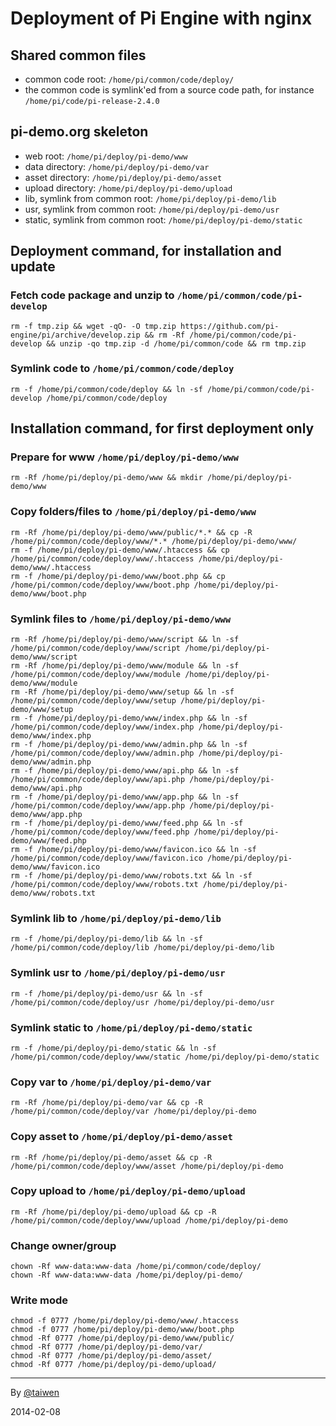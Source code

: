 
# Deployment of Pi Engine with nginx

## Shared common files
- common code root: `/home/pi/common/code/deploy/`
- the common code is symlink'ed from a source code path, for instance `/home/pi/code/pi-release-2.4.0`

## pi-demo.org skeleton
- web root: `/home/pi/deploy/pi-demo/www`
- data directory: `/home/pi/deploy/pi-demo/var`
- asset directory: `/home/pi/deploy/pi-demo/asset`
- upload directory: `/home/pi/deploy/pi-demo/upload`
- lib, symlink from common root: `/home/pi/deploy/pi-demo/lib`
- usr, symlink from common root: `/home/pi/deploy/pi-demo/usr`
- static, symlink from common root: `/home/pi/deploy/pi-demo/static`

## Deployment command, for installation and update

### Fetch code package and unzip to `/home/pi/common/code/pi-develop`
```
rm -f tmp.zip && wget -qO- -O tmp.zip https://github.com/pi-engine/pi/archive/develop.zip && rm -Rf /home/pi/common/code/pi-develop && unzip -qo tmp.zip -d /home/pi/common/code && rm tmp.zip
```

### Symlink code to `/home/pi/common/code/deploy`
```
rm -f /home/pi/common/code/deploy && ln -sf /home/pi/common/code/pi-develop /home/pi/common/code/deploy
```

## Installation command, for first deployment only

### Prepare for www `/home/pi/deploy/pi-demo/www`
```
rm -Rf /home/pi/deploy/pi-demo/www && mkdir /home/pi/deploy/pi-demo/www
```

### Copy folders/files to `/home/pi/deploy/pi-demo/www`
```
rm -Rf /home/pi/deploy/pi-demo/www/public/*.* && cp -R /home/pi/common/code/deploy/www/*.* /home/pi/deploy/pi-demo/www/
rm -f /home/pi/deploy/pi-demo/www/.htaccess && cp /home/pi/common/code/deploy/www/.htaccess /home/pi/deploy/pi-demo/www/.htaccess
rm -f /home/pi/deploy/pi-demo/www/boot.php && cp /home/pi/common/code/deploy/www/boot.php /home/pi/deploy/pi-demo/www/boot.php
```

### Symlink files to `/home/pi/deploy/pi-demo/www`
```
rm -Rf /home/pi/deploy/pi-demo/www/script && ln -sf /home/pi/common/code/deploy/www/script /home/pi/deploy/pi-demo/www/script
rm -Rf /home/pi/deploy/pi-demo/www/module && ln -sf /home/pi/common/code/deploy/www/module /home/pi/deploy/pi-demo/www/module
rm -Rf /home/pi/deploy/pi-demo/www/setup && ln -sf /home/pi/common/code/deploy/www/setup /home/pi/deploy/pi-demo/www/setup
rm -f /home/pi/deploy/pi-demo/www/index.php && ln -sf /home/pi/common/code/deploy/www/index.php /home/pi/deploy/pi-demo/www/index.php
rm -f /home/pi/deploy/pi-demo/www/admin.php && ln -sf /home/pi/common/code/deploy/www/admin.php /home/pi/deploy/pi-demo/www/admin.php
rm -f /home/pi/deploy/pi-demo/www/api.php && ln -sf /home/pi/common/code/deploy/www/api.php /home/pi/deploy/pi-demo/www/api.php
rm -f /home/pi/deploy/pi-demo/www/app.php && ln -sf /home/pi/common/code/deploy/www/app.php /home/pi/deploy/pi-demo/www/app.php
rm -f /home/pi/deploy/pi-demo/www/feed.php && ln -sf /home/pi/common/code/deploy/www/feed.php /home/pi/deploy/pi-demo/www/feed.php
rm -f /home/pi/deploy/pi-demo/www/favicon.ico && ln -sf /home/pi/common/code/deploy/www/favicon.ico /home/pi/deploy/pi-demo/www/favicon.ico
rm -f /home/pi/deploy/pi-demo/www/robots.txt && ln -sf /home/pi/common/code/deploy/www/robots.txt /home/pi/deploy/pi-demo/www/robots.txt
```

### Symlink lib to `/home/pi/deploy/pi-demo/lib`
```
rm -f /home/pi/deploy/pi-demo/lib && ln -sf /home/pi/common/code/deploy/lib /home/pi/deploy/pi-demo/lib
```

### Symlink usr to `/home/pi/deploy/pi-demo/usr`
```
rm -f /home/pi/deploy/pi-demo/usr && ln -sf /home/pi/common/code/deploy/usr /home/pi/deploy/pi-demo/usr
```

### Symlink static to `/home/pi/deploy/pi-demo/static`
```
rm -f /home/pi/deploy/pi-demo/static && ln -sf /home/pi/common/code/deploy/www/static /home/pi/deploy/pi-demo/static
```

### Copy var to `/home/pi/deploy/pi-demo/var`
```
rm -Rf /home/pi/deploy/pi-demo/var && cp -R /home/pi/common/code/deploy/var /home/pi/deploy/pi-demo
```

### Copy asset to `/home/pi/deploy/pi-demo/asset`
```
rm -Rf /home/pi/deploy/pi-demo/asset && cp -R /home/pi/common/code/deploy/www/asset /home/pi/deploy/pi-demo
```

### Copy upload to `/home/pi/deploy/pi-demo/upload`
```
rm -Rf /home/pi/deploy/pi-demo/upload && cp -R /home/pi/common/code/deploy/www/upload /home/pi/deploy/pi-demo
```

### Change owner/group
```
chown -Rf www-data:www-data /home/pi/common/code/deploy/
chown -Rf www-data:www-data /home/pi/deploy/pi-demo/
```

### Write mode
```
chmod -f 0777 /home/pi/deploy/pi-demo/www/.htaccess
chmod -f 0777 /home/pi/deploy/pi-demo/www/boot.php
chmod -Rf 0777 /home/pi/deploy/pi-demo/www/public/
chmod -Rf 0777 /home/pi/deploy/pi-demo/var/
chmod -Rf 0777 /home/pi/deploy/pi-demo/asset/
chmod -Rf 0777 /home/pi/deploy/pi-demo/upload/
````

-----------
By [@taiwen](https://github.com/taiwen)

2014-02-08